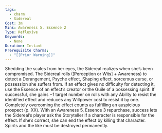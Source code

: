 ```yaml
---
tags:
  - charm
  - Sidereal
Cost: 3m
Mins: Awareness 5, Essence 2
Type: Reflexive
Keywords:
  - None
Duration: Instant
Prerequisite Charms:
  - "[[Prior Warning]]"
---
```

Shedding the scales from her eyes, the Sidereal realizes when she’s been compromised. The Sidereal rolls ([Perception or Wits] + Awareness) to detect a Derangement, Psyche effect, Shaping effect, sorcerous curse, or possession she suffers from. If an effect gives no difficulty for detecting it, use the Essence of an effect’s creator or the Guile of a possessing spirit. If successful, she gains −1 target number on rolls with any Ability to resist the identified effect and reduces any Willpower cost to resist it by one. Completely overcoming the effect counts as fulfilling an auspicious prospect (p. XX). With an Awareness 5, Essence 3 repurchase, success lets the Sidereal’s player ask the Storyteller if a character is responsible for the effect. If she’s correct, she can end the effect by killing that character. Spirits and the like must be destroyed permanently.
